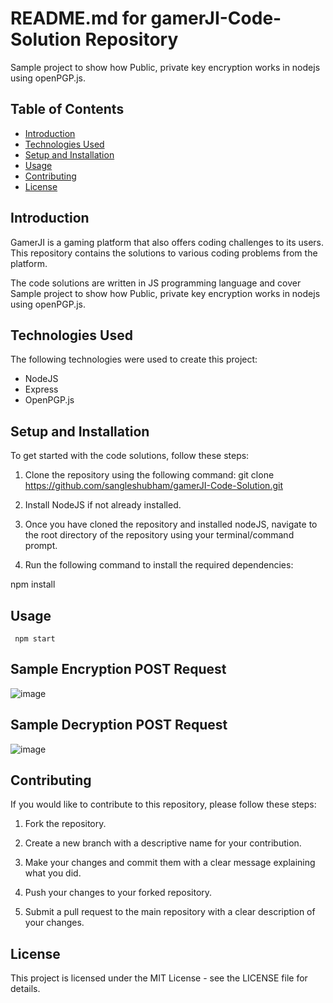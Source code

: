 # README.md for gamerJI-Code-Solution Repository
Sample project to show how Public, private key encryption works in nodejs using openPGP.js.





## Table of Contents

- [Introduction](#introduction)
- [Technologies Used](#technologies-used)
- [Setup and Installation](#setup-and-installation)
- [Usage](#usage)
- [Contributing](#contributing)
- [License](#license)

## Introduction

GamerJI is a gaming platform that also offers coding challenges to its users. This repository contains the solutions to various coding problems from the platform.

The code solutions are written in JS programming language and cover Sample project to show how Public, private key encryption works in nodejs using openPGP.js.

## Technologies Used

The following technologies were used to create this project:

- NodeJS
- Express
- OpenPGP.js

## Setup and Installation

To get started with the code solutions, follow these steps:

1. Clone the repository using the following command:
git clone https://github.com/sangleshubham/gamerJI-Code-Solution.git

2. Install NodeJS if not already installed.

3. Once you have cloned the repository and installed nodeJS, navigate to the root directory of the repository using your terminal/command prompt.

4. Run the following command to install the required dependencies:

npm install

## Usage

``` npm start```


## Sample Encryption POST Request
![image](https://user-images.githubusercontent.com/37057102/227754515-2ffc12ed-a789-4239-9e93-0d3ba7abbe7d.png)

## Sample Decryption POST Request
![image](https://user-images.githubusercontent.com/37057102/227754545-20962ee3-d1ea-4e75-9884-7ae30fd831af.png)


## Contributing

If you would like to contribute to this repository, please follow these steps:

1. Fork the repository.

2. Create a new branch with a descriptive name for your contribution.

3. Make your changes and commit them with a clear message explaining what you did.

4. Push your changes to your forked repository.

5. Submit a pull request to the main repository with a clear description of your changes.

## License

This project is licensed under the MIT License - see the LICENSE file for details.
